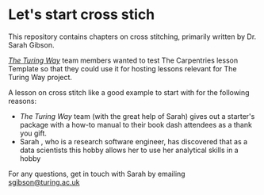 # Let's start cross stich

This repository contains chapters on cross stitching, primarily written by Dr. Sarah Gibson.

[_The Turing Way_](https://github.com/alan-turing-institute/the-turing-way) team members wanted to test The Carpentries lesson Template so that they could use it for hosting lessons relevant for The Turing Way project.

A lesson on cross stitch like a good example to start with for the following reasons:

- _The Turing Way_ team (with the great help of Sarah) gives out a starter's package with a how-to manual to their book dash attendees as a thank you gift.
- Sarah , who is a research software engineer, has discovered that as a data scientists this hobby allows her to use her analytical skills in a hobby

For any questions, get in touch with Sarah by emailing [sgibson@turing.ac.uk](mailto:sgibson@turing.ac.uk)
